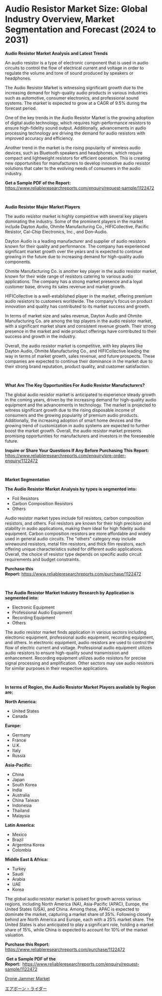 <p><h1>Audio Resistor Market Size: Global Industry Overview, Market Segmentation and Forecast (2024 to 2031)</h1></p><p><strong>Audio Resistor Market Analysis and Latest Trends</strong></p>
<p><p>An audio resistor is a type of electronic component that is used in audio circuits to control the flow of electrical current and voltage in order to regulate the volume and tone of sound produced by speakers or headphones.</p><p>The Audio Resistor Market is witnessing significant growth due to the increasing demand for high-quality audio products in various industries such as automotive, consumer electronics, and professional sound systems. The market is expected to grow at a CAGR of 9.5% during the forecast period.</p><p>One of the key trends in the Audio Resistor Market is the growing adoption of digital audio technology, which requires high-performance resistors to ensure high-fidelity sound output. Additionally, advancements in audio processing technology are driving the demand for audio resistors with improved accuracy and efficiency.</p><p>Another trend in the market is the rising popularity of wireless audio devices, such as Bluetooth speakers and headphones, which require compact and lightweight resistors for efficient operation. This is creating new opportunities for manufacturers to develop innovative audio resistor solutions that cater to the evolving needs of consumers in the audio industry.</p></p>
<p><strong>Get a Sample PDF of the Report:&nbsp;</strong> <a href="https://www.reliableresearchreports.com/enquiry/request-sample/1122472">https://www.reliableresearchreports.com/enquiry/request-sample/1122472</a></p>
<p>&nbsp;</p>
<p><strong>Audio Resistor Major Market Players</strong></p>
<p><p>The audio resistor market is highly competitive with several key players dominating the industry. Some of the prominent players in the market include Dayton Audio, Ohmite Manufacturing Co., HIFICollective, Pacific Resistor, Cal-Chip Electronics, Inc., and Don-Audio.</p><p>Dayton Audio is a leading manufacturer and supplier of audio resistors known for their quality and performance. The company has experienced significant market growth over the years and is expected to continue growing in the future due to increasing demand for high-quality audio components.</p><p>Ohmite Manufacturing Co. is another key player in the audio resistor market, known for their wide range of resistors catering to various audio applications. The company has a strong market presence and a loyal customer base, driving its sales revenue and market growth.</p><p>HIFICollective is a well-established player in the market, offering premium audio resistors to customers worldwide. The company's focus on product innovation and quality has contributed to its market success and growth.</p><p>In terms of market size and sales revenue, Dayton Audio and Ohmite Manufacturing Co. are among the top players in the audio resistor market, with a significant market share and consistent revenue growth. Their strong presence in the market and wide product offerings have contributed to their success and growth in the industry.</p><p>Overall, the audio resistor market is competitive, with key players like Dayton Audio, Ohmite Manufacturing Co., and HIFICollective leading the way in terms of market growth, sales revenue, and future prospects. These companies are expected to continue their dominance in the market due to their strong brand reputation, product quality, and customer satisfaction.</p></p>
<p>&nbsp;</p>
<p><strong>What Are The Key Opportunities For Audio Resistor Manufacturers?</strong></p>
<p><p>The global audio resistor market is anticipated to experience steady growth in the coming years, driven by the increasing demand for high-quality audio equipment and the advancements in technology. The market is projected to witness significant growth due to the rising disposable income of consumers and the growing popularity of premium audio products. Additionally, the increasing adoption of smart home devices and the growing trend of customization in audio systems are expected to further boost the market growth. Overall, the audio resistor market presents promising opportunities for manufacturers and investors in the foreseeable future.</p></p>
<p><strong>Inquire or Share Your Questions If Any Before Purchasing This Report:</strong> <a href="https://www.reliableresearchreports.com/enquiry/pre-order-enquiry/1122472">https://www.reliableresearchreports.com/enquiry/pre-order-enquiry/1122472</a></p>
<p>&nbsp;</p>
<p><strong>Market Segmentation</strong></p>
<p><strong>The Audio Resistor Market Analysis by types is segmented into:</strong></p>
<p><ul><li>Foil Resistors</li><li>Carbon Composition Resistors</li><li>Others</li></ul></p>
<p><p>Audio resistor market types include foil resistors, carbon composition resistors, and others. Foil resistors are known for their high precision and stability in audio applications, making them ideal for high fidelity audio equipment. Carbon composition resistors are more affordable and widely used in general audio circuits. The "others" category may include wirewound resistors, metal film resistors, and thick film resistors, each offering unique characteristics suited for different audio applications. Overall, the choice of resistor type depends on specific audio circuit requirements and budget constraints.</p></p>
<p><strong>Purchase this Report:&nbsp;</strong><a href="https://www.reliableresearchreports.com/purchase/1122472">https://www.reliableresearchreports.com/purchase/1122472</a></p>
<p>&nbsp;</p>
<p><strong>The Audio Resistor Market Industry Research by Application is segmented into:</strong></p>
<p><ul><li>Electronic Equipment</li><li>Professional Audio Equipment</li><li>Recording Equipment</li><li>Others</li></ul></p>
<p><p>The audio resistor market finds application in various sectors including electronic equipment, professional audio equipment, recording equipment, and others. In electronic equipment, audio resistors are used to control the flow of electric current and voltage. Professional audio equipment utilizes audio resistors to ensure high-quality sound transmission and enhancement. Recording equipment utilizes audio resistors for precise signal processing and amplification. Other sectors may use audio resistors for similar purposes in their respective applications.</p></p>
<p>&nbsp;</p>
<p><strong>In terms of Region, the Audio Resistor Market Players available by Region are:</strong></p>
<p>
    <p> <strong> North America: </strong>
        <ul>
            <li>United States</li>
            <li>Canada</li>
        </ul>
        </p> 
    <p> <strong> Europe: </strong>
        <ul>
            <li>Germany</li>
            <li>France</li>
            <li>U.K.</li>
            <li>Italy</li>
            <li>Russia</li>
        </ul>
        </p> 
    <p> <strong> Asia-Pacific: </strong>
        <ul>
            <li>China</li>
            <li>Japan</li>
            <li>South Korea</li>
            <li>India</li>
            <li>Australia</li>
            <li>China Taiwan</li>
            <li>Indonesia</li>
            <li>Thailand</li>
            <li>Malaysia</li>
        </ul>
        </p> 
    <p> <strong> Latin America: </strong>
        <ul>
            <li>Mexico</li>
            <li>Brazil</li>
            <li>Argentina Korea</li>
            <li>Colombia</li>
        </ul>
        </p> 
    <p> <strong> Middle East & Africa: </strong>
        <ul>
            <li>Turkey</li>
            <li>Saudi</li>
            <li>Arabia</li>
            <li>UAE</li>
            <li>Korea</li>
        </ul>
    </p>
    </p>
<p><p>The global audio resistor market is poised for growth across various regions, including North America (NA), Asia-Pacific (APAC), Europe, the United States (USA), and China. Among these, APAC is expected to dominate the market, capturing a market share of 35%. Following closely behind are North America and Europe, each with a 25% market share. The United States is also anticipated to play a significant role, holding a market share of 15%, while China is expected to account for 10% of the market valuation.</p></p>
<p><strong>Purchase this Report: </strong><a href="https://www.reliableresearchreports.com/purchase/1122472">https://www.reliableresearchreports.com/purchase/1122472</a></p>
<p>&nbsp;<strong>Get a Sample PDF of the Report:&nbsp;&nbsp;</strong><a href="https://www.reliableresearchreports.com/enquiry/request-sample/1122472">https://www.reliableresearchreports.com/enquiry/request-sample/1122472</a></p>
<p><strong></strong></p>
<p><p><a href="https://github.com/GroverBarry/Market-Research-Report-List-4/blob/main/drone-jammer-market.md">Drone Jammer Market</a></p><p><a href="https://github.com/ppmazlotr77499/Market-Research-Report-List-1/blob/main/565502811525.md">エアボーン・ライダー</a></p></p>